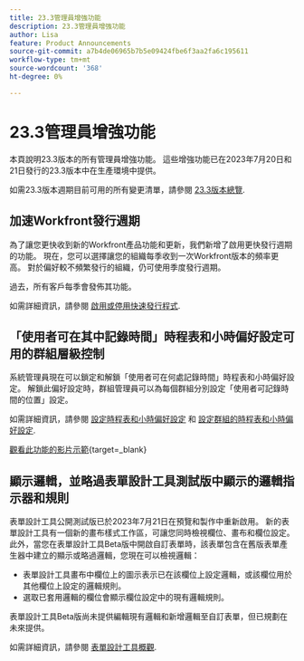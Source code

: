 ```yaml
---
title: 23.3管理員增強功能
description: 23.3管理員增強功能
author: Lisa
feature: Product Announcements
source-git-commit: a7b4de06965b7b5e09424fbe6f3aa2fa6c195611
workflow-type: tm+mt
source-wordcount: '368'
ht-degree: 0%

---
```


# 23.3管理員增強功能

本頁說明23.3版本的所有管理員增強功能。 這些增強功能已在2023年7月20日和21日發行的23.3版本中在生產環境中提供。

如需23.3版本週期目前可用的所有變更清單，請參閱 [23.3版本總覽](/help/quicksilver/product-announcements/product-releases/23.3-release-activity/23-3-release-overview.md).

## 加速Workfront發行週期

為了讓您更快收到新的Workfront產品功能和更新，我們新增了啟用更快發行週期的功能。 現在，您可以選擇讓您的組織每季收到一次Workfront版本的頻率更高。 對於偏好較不頻繁發行的組織，仍可使用季度發行週期。

過去，所有客戶每季會發佈其功能。

如需詳細資訊，請參閱 [啟用或停用快速發行程式](/help/quicksilver/administration-and-setup/set-up-workfront/configure-system-defaults/enable-fast-release-process.md).

## 「使用者可在其中記錄時間」時程表和小時偏好設定可用的群組層級控制

系統管理員現在可以鎖定和解鎖「使用者可在何處記錄時間」時程表和小時偏好設定。 解鎖此偏好設定時，群組管理員可以為每個群組分別設定「使用者可記錄時間的位置」設定。

如需詳細資訊，請參閱 [設定時程表和小時偏好設定](/help/quicksilver/administration-and-setup/set-up-workfront/configure-timesheets-schedules/timesheet-and-hour-preferences.md) 和 [設定群組的時程表和小時偏好設定](/help/quicksilver/administration-and-setup/manage-groups/create-and-manage-groups/configure-timesheet-hour-preferences-group.md).

[觀看此功能的影片示範](https://video.tv.adobe.com/v/3419111/){target=_blank}

## 顯示邏輯，並略過表單設計工具測試版中顯示的邏輯指示器和規則

表單設計工具公開測試版已於2023年7月21日在預覽和製作中重新啟用。 新的表單設計工具有一個新的畫布樣式工作區，可讓您同時檢視欄位、畫布和欄位設定。
此外，當您在表單設計工具Beta版中開啟自訂表單時，該表單包含在舊版表單產生器中建立的顯示或略過邏輯，您現在可以檢視邏輯：

* 表單設計工具畫布中欄位上的圖示表示已在該欄位上設定邏輯，或該欄位用於其他欄位上設定的邏輯規則。
* 選取已套用邏輯的欄位會顯示欄位設定中的現有邏輯規則。

表單設計工具Beta版尚未提供編輯現有邏輯和新增邏輯至自訂表單，但已規劃在未來提供。

如需詳細資訊，請參閱 [表單設計工具概觀](/help/quicksilver/administration-and-setup/customize-workfront/create-manage-custom-forms/form-designer/form-designer-overview.md).
